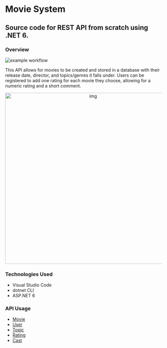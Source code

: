 
# Movie System

## Source code for REST API from scratch using .NET 6.

### Overview
![example workflow](https://github.com/ac8736/MovieSys/actions/workflows/dotnet.yml/badge.svg)

This API allows for movies to be created and stored in a database with their release date, director, and topics/genres it falls under. Users can be registered to add one rating for each movie they choose, allowing for a numeric rating and a short comment.

<div align="center">
<img alt="img" width=550px src="https://user-images.githubusercontent.com/87680132/211117296-473465f8-d5fe-4ee3-aff1-4396b77c330e.png" />
</div>

### Technologies Used
- Visual Studio Code
- dotnet CLI 
- ASP.NET 6 


### API Usage
- [Movie](https://github.com/ac8736/MovieSys/blob/master/Docs/Movie.md)
- [User](https://github.com/ac8736/MovieSys/blob/master/Docs/User.md)
- [Topic](https://github.com/ac8736/MovieSys/blob/master/Docs/Topic.md)
- [Rating](https://github.com/ac8736/MovieSys/blob/master/Docs/Rate.md)
- [Cast](https://github.com/ac8736/MovieSys/blob/master/Docs/Cast.md)
